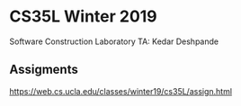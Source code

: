 # CS35L Winter 2019
Software Construction Laboratory
TA: Kedar Deshpande

## Assigments
https://web.cs.ucla.edu/classes/winter19/cs35L/assign.html
